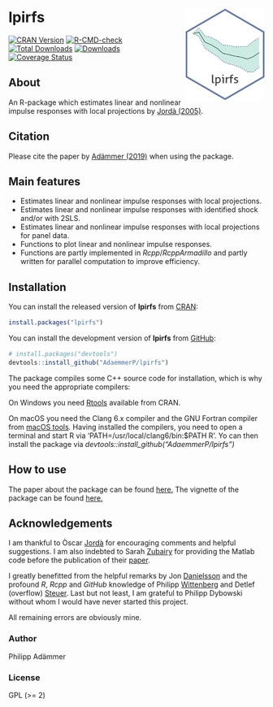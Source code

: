 
<!-- README.md is generated from README.Rmd. Please edit that file -->

# lpirfs <a href='https://journal.r-project.org/archive/2019/RJ-2019-052/index.html'><img src='man/figures/lpirfs_logo.png' align="right" height="180" /></a>

<!-- # lpirfs   -->

[![CRAN
Version](https://www.r-pkg.org/badges/version/lpirfs)](https://CRAN.R-project.org/package=lpirfs)
[![R-CMD-check](https://github.com/AdaemmerP/lpirfs/workflows/R-CMD-check/badge.svg)](https://github.com/AdaemmerP/lpirfs/actions)
[![Total
Downloads](https://cranlogs.r-pkg.org/badges/grand-total/lpirfs?color=orange)](https://CRAN.R-project.org/package=lpirfs)
[![Downloads](https://cranlogs.r-pkg.org/badges/lpirfs)](https://CRAN.R-project.org/package=lpirfs)
[![Coverage
Status](https://codecov.io/gh/adaemmerp/lpirfs/graph/badge.svg)](https://codecov.io/github/adaemmerp/lpirfs?branch=master)

## About

An R-package which estimates linear and nonlinear impulse responses with
local projections by [Jordà
(2005)](https://www.aeaweb.org/articles?id=10.1257/0002828053828518).<br />

## Citation

Please cite the paper by [Adämmer
(2019)](https://journal.r-project.org/archive/2019/RJ-2019-052/index.html)
when using the package.

## Main features

-   Estimates linear and nonlinear impulse responses with local
    projections.
-   Estimates linear and nonlinear impulse responses with identified
    shock and/or with 2SLS.
-   Estimates linear and nonlinear impulse responses with local
    projections for panel data.
-   Functions to plot linear and nonlinear impulse responses.
-   Functions are partly implemented in *Rcpp*/*RcppArmadillo* and
    partly written for parallel computation to improve efficiency.

## Installation

You can install the released version of **lpirfs** from
[CRAN](https://CRAN.R-project.org):

``` r
install.packages("lpirfs")
```

You can install the development version of **lpirfs** from
[GitHub](https://github.com/):

``` r
# install.packages("devtools")
devtools::install_github("AdaemmerP/lpirfs")
```

The package compiles some C++ source code for installation, which is why
you need the appropriate compilers:

On Windows you need
[Rtools](https://cran.r-project.org/bin/windows/Rtools/) available from
CRAN.

On macOS you need the Clang 6.x compiler and the GNU Fortran compiler
from [macOS tools](https://cran.r-project.org/bin/macosx/tools/). Having
installed the compilers, you need to open a terminal and start R via
‘PATH=/usr/local/clang6/bin:$PATH R’. Yo can then install the package
via *devtools::install_github(“AdaemmerP/lpirfs”)*

## How to use

The paper about the package can be found
[here.](https://journal.r-project.org/archive/2019/RJ-2019-052/index.html)
The vignette of the package can be found
[here.](https://cran.r-project.org/package=lpirfs)

## Acknowledgements

I am thankful to Òscar
[Jordà](https://sites.google.com/site/oscarjorda/) for encouraging
comments and helpful suggestions. I am also indebted to Sarah
[Zubairy](https://sites.google.com/site/sarahzubairy/) for providing the
Matlab code before the publication of their
[paper](https://www.journals.uchicago.edu/doi/10.1086/696277).

I greatly benefitted from the helpful remarks by Jon
[Danielsson](https://www.systemicrisk.ac.uk/people/jon-danielsson) and
the profound *R*, *Rcpp* and *GitHub* knowledge of Philipp
[Wittenberg](https://github.com/wittenberg) and Detlef (overflow)
[Steuer](https://github.com/dsteuer). Last but not least, I am grateful
to Philipp Dybowski without whom I would have never started this
project.

All remaining errors are obviously mine.

### Author

Philipp Adämmer

### License

GPL (\>= 2)
